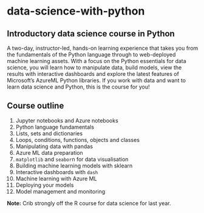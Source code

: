 # data-science-with-python
## Introductory data science course in Python

A two-day, instructor-led, hands-on learning experience that takes you from the fundamentals of the Python language through to web-deployed machine learning assets. With a focus on the Python essentials for data science, you will learn how to manipulate data, build models, view the results with interactive dashboards and explore the latest features of Microsoft’s AzureML Python libraries. If you work with data and want to learn data science and Python, this is the course for you!

## Course outline

  1. Jupyter notebooks and Azure notebooks
  2. Python language fundamentals
  3. Lists, sets and dictionaries
  4. Loops, conditions, functions, objects and classes
  5. Manipulating data with pandas
  6. Azure ML data preparation
  7. `matplotlib` and `seabor`n for data visualisation
  8. Building machine learning models with sklearn
  9. Interactive dashboards with `dash`
  10. Machine learning with Azure ML
  12. Deploying your models
  13. Model management and monitoring
  
**Note:** Crib strongly off the R course for data science for last year.
